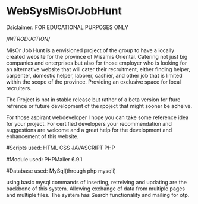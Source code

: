 # WebSysMisOrJobHunt
Dsiclaimer: FOR EDUCATIONAL PURPOSES ONLY

/*INTRODUCTION*/

  MisOr Job Hunt is a envisioned project of the group to have a locally created website for the province of Misamis Oriental. Catering not just big companies and enterprises but also for those employer who is looking for an alternative website that will cater their recruitment, either finding helper, carpenter, domestic helper, laborer, cashier, and other job that is limited within the scope of the province. Providing an exclusive space for local recruiters.
  
  The Project is not in stable release but rather of a beta version for fture refrence or future development of the rpoject that might sooner be  acheive.
  
  For those aspirant webdeveloper I hope you can take some reference idea for your project. For certified developers your recommendation and suggestions are welcome and a great help for the development and enhancement of this website.

#Scripts used:
  HTML
  CSS
  JAVASCRIPT
  PHP

#Module used:
  PHPMailer 6.9.1

#Database used:
  MySql(through php mysqli)

using basic mysql commands of inserting, retreiving and updating are the backbone of this system. Allowing exchange of data from multiple pages and multiple files. The system has Search functionality and mailing for otp.
